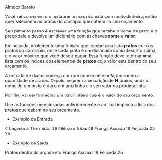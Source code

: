 Almoço Barato

Você vai comer em um restaurante mas não está com muito dinheiro, então quer
selecionar os pratos do cardápio que cabem no seu orçamento.

Seu primeiro passo é escrever uma função que recebe o nome de prato e o preço dele 
e devolve um dicionário com as chaves **nome** e **valor**.

Em seguida, implemente uma função que recebe uma lista **pratos** com os pratos
do cardárpio, onde cada prato é um dicionário como descrito acima, e o valor máximo que você
deseja pagar. Essa função deve retornar uma lista com os índices dos elementos
de **pratos** cujo valor está dentro do seu orçamento.

A entrada de dados começa com um número inteiro **N**, indicando a
quantidade de pratos. Depois, seguem a descrição de **N** pratos,
onde o nome de um prato é dado em uma linha e o seu valor na próxima linha.

Por fim, vai ser fornecido um valor inteiro que é o valor do seu orçamento.

Use as funções mencionadas anterioremente e ao final imprima a lista
dos pratos que cabem no seu orçamento.

- Exemplo de Entrada

4
Lagosta à Thermidor
99
Filé com fritas
69
Frango Assado
18
Feijoada
25
25

- Exemplo de Saída

Pratos dentro do orçamento
Frango Assado 18
Feijoada 25

